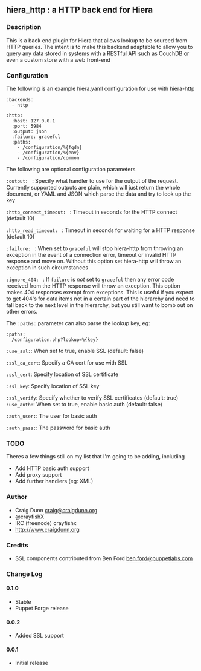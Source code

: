 ## hiera_http : a HTTP back end for Hiera


### Description

This is a back end plugin for Hiera that allows lookup to be sourced from HTTP queries.  The intent is to make this backend adaptable to allow you to query any data stored in systems with a RESTful API such as CouchDB or even a custom store with a web front-end

### Configuration

The following is an example hiera.yaml configuration for use with hiera-http

    :backends:
      - http
     
    :http:
      :host: 127.0.0.1
      :port: 5984
      :output: json
      :failure: graceful
      :paths:
        - /configuration/%{fqdn}
        - /configuration/%{env}
        - /configuration/common


The following are optional configuration parameters

`:output: ` : Specify what handler to use for the output of the request.  Currently supported outputs are plain, which will just return the whole document, or YAML and JSON which parse the data and try to look up the key

`:http_connect_timeout: ` : Timeout in seconds for the HTTP connect (default 10)

`:http_read_timeout: ` : Timeout in seconds for waiting for a HTTP response (default 10)

`:failure: ` : When set to `graceful` will stop hiera-http from throwing an exception in the event of a connection error, timeout or invalid HTTP response and move on.  Without this option set hiera-http will throw an exception in such circumstances

`:ignore_404: ` : If `failure` is _not_ set to `graceful` then any error code received from the HTTP response will throw an exception.  This option makes 404 responses exempt from exceptions.  This is useful if you expect to get 404's for data items not in a certain part of the hierarchy and need to fall back to the next level in the hierarchy, but you still want to bomb out on other errors.

The `:paths:` parameter can also parse the lookup key, eg:

    :paths:
      /configuration.php?lookup=%{key}

`:use_ssl:`: When set to true, enable SSL (default: false)

`:ssl_ca_cert`: Specify a CA cert for use with SSL

`:ssl_cert`: Specify location of SSL certificate

`:ssl_key`: Specify location of SSL key

`:ssl_verify`: Specify whether to verify SSL certificates (default: true)
`:use_auth:`: When set to true, enable basic auth (default: false)

`:auth_user:`: The user for basic auth

`:auth_pass:`: The password for basic auth

### TODO

Theres a few things still on my list that I'm going to be adding, including

* Add HTTP basic auth support
* Add proxy support
* Add further handlers (eg: XML)


### Author

* Craig Dunn <craig@craigdunn.org>
* @crayfishX
* IRC (freenode) crayfishx
* http://www.craigdunn.org

### Credits

* SSL components contributed from Ben Ford <ben.ford@puppetlabs.com>


### Change Log

#### 0.1.0
* Stable
* Puppet Forge release

#### 0.0.2
* Added SSL support

#### 0.0.1
* Initial release


